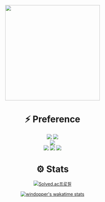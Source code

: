 <div align="center">
<br>
<img width="300" src="https://img1.daumcdn.net/thumb/R1280x0/?scode=mtistory2&fname=https%3A%2F%2Fblog.kakaocdn.net%2Fdn%2FbQkf1K%2FbtqDPXS1Qyj%2Fompc4qYBOkAS5U1JhNR8b1%2Fimg.gif"/></a>
</br>
<h1>⚡ Preference</h1>
<img src="https://img.shields.io/badge/typescript-3178C6?style=for-the-badge&logo=typescript&logoColor=white">
<img src="https://img.shields.io/badge/python-3776AB?style=for-the-badge&logo=python&logoColor=white">
<br/>
<img src="https://img.shields.io/badge/Next.js-000000?style=for-the-badge&logo=next.js&logoColor=white">
<br />
<img src="https://img.shields.io/badge/redux-764ABC?style=for-the-badge&logo=redux&logoColor=white">
<img src="https://img.shields.io/badge/three.js-000000?style=for-the-badge&logo=threedotjs&logoColor=white">
<img src="https://img.shields.io/badge/react-61DAFB?style=for-the-badge&logo=react&logoColor=black">


<h1>⚙️ Stats</h1>

[![Solved.ac프로필](http://mazassumnida.wtf/api/v2/generate_badge?boj=lilack)](https://solved.ac/lilack)

[![windopper's wakatime stats](https://github-readme-stats.vercel.app/api/wakatime?username=018d8d2d-9767-40a2-bdc2-70d07495d8a8&layout=compact)](https://wakatime.com/@windopper)
</div>



<!--
**windopper/windopper** is a ✨ _special_ ✨ repository because its `README.md` (this file) appears on your GitHub profile.

Here are some ideas to get you started:

- 🔭 I’m currently working on ...
- 🌱 I’m currently learning ...
- 👯 I’m looking to collaborate on ...
- 🤔 I’m looking for help with ...
- 💬 Ask me about ...
- 📫 How to reach me: ...
- 😄 Pronouns: ...
- ⚡ Fun fact: ...
-->




